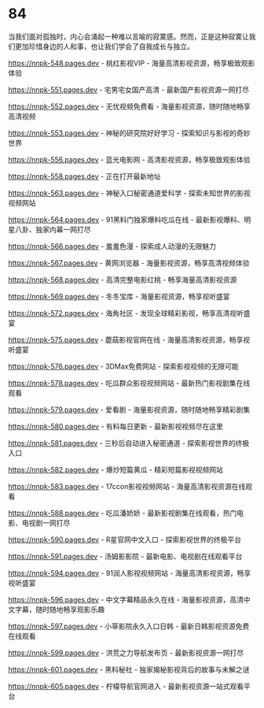# 84
当我们面对孤独时，内心会涌起一种难以言喻的寂寞感。然而，正是这种寂寞让我们更加珍惜身边的人和事，也让我们学会了自我成长与独立。

https://nnpk-548.pages.dev - 桃红影视VIP - 海量高清影视资源，畅享极致观影体验

https://nnpk-551.pages.dev - 宅男宅女国产高清 - 最新国产影视资源一网打尽

https://nnpk-552.pages.dev - 无忧视频免费看 - 海量影视资源，随时随地畅享高清视频

https://nnpk-553.pages.dev - 神秘的研究院好好学习 - 探索知识与影视的奇妙世界

https://nnpk-556.pages.dev - 蓝光电影网 - 高清影视资源，畅享极致观影体验

https://nnpk-558.pages.dev - 正在打开最新地址

https://nnpk-563.pages.dev - 神秘入口秘密通道爱科学 - 探索未知世界的影视视频网站

https://nnpk-564.pages.dev - 91黑料门独家爆料吃瓜在线 - 最新影视爆料、明星八卦、独家内幕一网打尽

https://nnpk-566.pages.dev - 羞羞色漫 - 探索成人动漫的无限魅力

https://nnpk-567.pages.dev - 黄网浏览器 - 海量影视资源，畅享高清视频体验

https://nnpk-568.pages.dev - 高清完整电影红桃 - 畅享海量高清影视资源

https://nnpk-569.pages.dev - 冬冬宝库 - 海量影视资源，畅享视听盛宴

https://nnpk-572.pages.dev - 海角社区 - 发现全球精彩影视，畅享高清视听盛宴

https://nnpk-575.pages.dev - 蘑菇影视官网在线 - 海量高清影视资源，畅享视听盛宴

https://nnpk-576.pages.dev - 3DMax免费网站 - 探索影视视频的无限可能

https://nnpk-578.pages.dev - 吃瓜群众影视视频网站 - 最新热门影视剧集在线观看

https://nnpk-579.pages.dev - 爱看剧 - 海量影视资源，随时随地畅享精彩剧集

https://nnpk-580.pages.dev - 有料每日更新 - 最新影视视频尽在这里

https://nnpk-581.pages.dev - 三秒后自动进入秘密通道 - 探索影视世界的终极入口

https://nnpk-582.pages.dev - 爆炒短篇黄瓜 - 精彩短篇影视视频网站

https://nnpk-583.pages.dev - 17ccon影视视频网站 - 海量高清影视资源在线观看

https://nnpk-588.pages.dev - 吃瓜潘娇娇 - 最新影视剧集在线观看，热门电影、电视剧一网打尽

https://nnpk-590.pages.dev - R星官网中文入口 - 探索影视世界的终极平台

https://nnpk-591.pages.dev - 汤姆影影院 - 最新电影、电视剧在线观看平台

https://nnpk-594.pages.dev - 91润人影视视频网站 - 海量高清影视资源，畅享视听盛宴

https://nnpk-596.pages.dev - 中文字幕精品永久在线 - 海量影视资源，高清中文字幕，随时随地畅享观影乐趣

https://nnpk-597.pages.dev - 小草影院永久入口日韩 - 最新日韩影视资源免费在线观看

https://nnpk-599.pages.dev - 洪荒之力导航发布页 - 最新影视资源一网打尽

https://nnpk-601.pages.dev - 黑料秘社 - 独家揭秘影视背后的故事与未解之谜

https://nnpk-605.pages.dev - 柠檬导航官网进入 - 最新影视资源一站式观看平台
